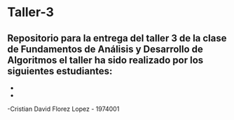 # Taller-3
Repositorio para la entrega del taller 3 de la clase de Fundamentos de Análisis y Desarrollo de Algoritmos 
el taller ha sido realizado por los siguientes estudiantes:
  -
  -
  -
  -Cristian David Florez Lopez - 1974001

